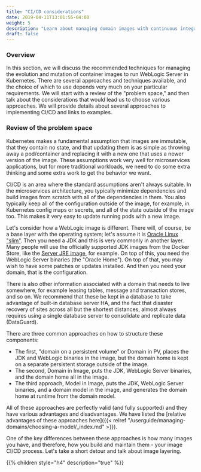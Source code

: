 ```yaml
---
title: "CI/CD considerations"
date: 2019-04-11T13:01:55-04:00
weight: 5
description: "Learn about managing domain images with continuous integration and continuous delivery (CI/CD)."
draft: false
---
```


### Overview

In this section, we will discuss the recommended techniques for managing the evolution
and mutation of container images to run WebLogic Server in Kubernetes.  There are several
approaches and techniques available, and the choice of which to use depends very
much on your particular requirements.  We will start with a review of the "problem
space," and then talk about the considerations that would lead us to choose various
approaches.  We will provide details about several approaches to implementing
CI/CD and links to examples.

### Review of the problem space

Kubernetes makes a fundamental assumption that images are immutable,
that they contain no state, and that updating them is as simple as throwing
away a pod/container and replacing it with a new one that uses a newer version
of the image.  These assumptions work very well for microservices
applications, but for more traditional workloads, we need to do some extra
thinking and some extra work to get the behavior we want.

CI/CD is an area where the standard assumptions aren't always suitable.  In the
microservices architecture, you typically minimize dependencies and build
images from scratch with all of the dependencies in them.  You also typically
keep all of the configuration outside of the image, for example, in Kubernetes config
maps or secrets, and all of the state outside of the image too.  This makes
it very easy to update running pods with a new image.

Let's consider how a WebLogic image is different.  There will, of course, be a
base layer with the operating system; let's assume it is
[Oracle Linux "slim"](https://hub.docker.com/_/oraclelinux/).  Then you need
a JDK and this is very commonly in another layer.  Many people will use
the officially supported JDK images from the Docker Store, like the
[Server JRE image](https://hub.docker.com/_/oracle-serverjre-8), for example.  On
top of this, you need the WebLogic Server binaries (the "Oracle Home").  On top
of that, you may wish to have some patches or updates installed.  And then
you need your domain, that is the configuration.

There is also other information associated with a domain that needs to live
somewhere, for example leasing tables, message and transaction stores, and so
on.  We recommend that these be kept in a database to take advantage of built-in
database server HA, and the fact that disaster recovery of sites across all
but the shortest distances, almost always requires using a single database
server to consolidate and replicate data (DataGuard).

There are three common approaches on how to structure these components:
 * The first, "domain on a persistent volume" or Domain in PV,
   places the JDK and WebLogic binaries
   in the image, but the domain home is kept on a separate persistent storage
   outside of the image.
 * The second, Domain in Image,
   puts the JDK, WebLogic Server binaries,
   and the domain home all in the image.
 * The third approach, Model in Image, puts the JDK, WebLogic Server binaries, and a domain model
   in the image, and generates the domain home at runtime
   from the domain model.

All of these approaches are perfectly
valid (and fully supported) and they have various advantages and disadvantages.
We have listed the [relative advantages of these approaches here]({{< relref "/userguide/managing-domains/choosing-a-model/_index.md" >}}).

One of the key differences between these approaches is how many images
you have, and therefore, how you build and maintain them - your image CI/CD
process.  Let's take a short detour and talk about image layering.

{{% children style="h4" description="true" %}}
